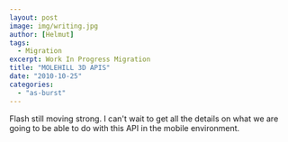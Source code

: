 ```yaml
---
layout: post
image: img/writing.jpg
author: [Helmut]
tags:
  - Migration
excerpt: Work In Progress Migration
title: "MOLEHILL 3D APIS"
date: "2010-10-25"
categories: 
  - "as-burst"
---
```


Flash still moving strong. I can't wait to get all the details on what we are going to be able to do with this API in the mobile environment.
